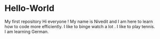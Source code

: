 # Hello-World
My first repository
Hi everyone !
My name is Nivedit and I am here to learn how to code more efficiently.
I like to binge watch a lot .
I like to play tennis.
I am learning German.

